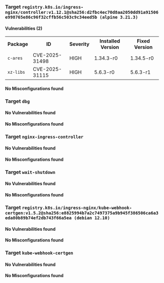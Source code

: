 
<h3>Target <code>registry.k8s.io/ingress-nginx/controller:v1.12.1@sha256:d2fbc4ec70d8aa2050dd91a91506e998765e86c96f32cffb56c503c9c34eed5b (alpine 3.21.3)</code></h3>
<h4>Vulnerabilities (2)</h4>
<table>
    <tr>
        <th>Package</th>
        <th>ID</th>
        <th>Severity</th>
        <th>Installed Version</th>
        <th>Fixed Version</th>
    </tr>
    <tr>
        <td><code>c-ares</code></td>
        <td>CVE-2025-31498</td>
        <td>HIGH</td>
        <td>1.34.3-r0</td>
        <td>1.34.5-r0</td>
    </tr>
    <tr>
        <td><code>xz-libs</code></td>
        <td>CVE-2025-31115</td>
        <td>HIGH</td>
        <td>5.6.3-r0</td>
        <td>5.6.3-r1</td>
    </tr>
</table>
<h4>No Misconfigurations found</h4>
<h3>Target <code>dbg</code></h3>
<h4>No Vulnerabilities found</h4>
<h4>No Misconfigurations found</h4>
<h3>Target <code>nginx-ingress-controller</code></h3>
<h4>No Vulnerabilities found</h4>
<h4>No Misconfigurations found</h4>
<h3>Target <code>wait-shutdown</code></h3>
<h4>No Vulnerabilities found</h4>
<h4>No Misconfigurations found</h4>

<h3>Target <code>registry.k8s.io/ingress-nginx/kube-webhook-certgen:v1.5.2@sha256:e8825994b7a2c7497375a9b945f386506ca6a3eda80b89b74ef2db743f66a5ea (debian 12.10)</code></h3>
<h4>No Vulnerabilities found</h4>
<h4>No Misconfigurations found</h4>
<h3>Target <code>kube-webhook-certgen</code></h3>
<h4>No Vulnerabilities found</h4>
<h4>No Misconfigurations found</h4>
